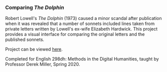### Comparing *The Dolphin*

Robert Lowell's *The Dolphin* (1973) caused a minor scandal after publication when 
it was revealed that a number of sonnets included lines taken from private letters 
written by Lowell's ex-wife Elizabeth Hardwick. This project provides a visual
interface for comparing the original letters and the published sonnets.

Project can be viewed [here](https://thedolphin.herokuapp.com/).

Completed for English 298dh: Methods in the Digital Humanities, taught by
Professor Derek Miller, Spring 2020.

